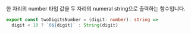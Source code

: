 한 자리의 number 타입 값을 두 자리의 numeral string으로 출력하는 함수입니다.

```typescript
export const twoDigitsNumber = (digit: number): string =>
  digit < 10 ? `0${digit}` : String(digit)
```
